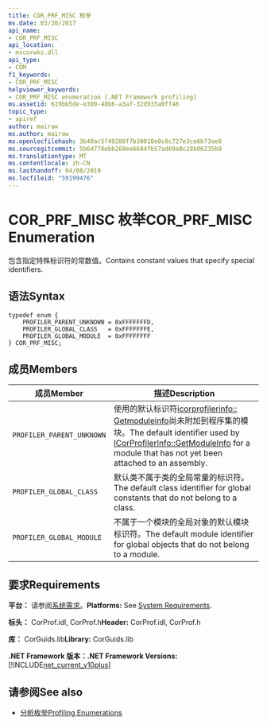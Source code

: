 ```yaml
---
title: COR_PRF_MISC 枚举
ms.date: 03/30/2017
api_name:
- COR_PRF_MISC
api_location:
- mscorwks.dll
api_type:
- COM
f1_keywords:
- COR_PRF_MISC
helpviewer_keywords:
- COR_PRF_MISC enumeration [.NET Framework profiling]
ms.assetid: 619bb5de-e309-48b6-a3af-32d935a0ff46
topic_type:
- apiref
author: mairaw
ms.author: mairaw
ms.openlocfilehash: 3b40ac5f49288f7b30018e0c8c727e3ce6b73ae8
ms.sourcegitcommit: 5b6d778ebb269ee6684fb57ad69a8c28b06235b9
ms.translationtype: MT
ms.contentlocale: zh-CN
ms.lasthandoff: 04/08/2019
ms.locfileid: "59199476"
---
```

# <a name="corprfmisc-enumeration"></a><span data-ttu-id="cc16e-102">COR_PRF_MISC 枚举</span><span class="sxs-lookup"><span data-stu-id="cc16e-102">COR_PRF_MISC Enumeration</span></span>
<span data-ttu-id="cc16e-103">包含指定特殊标识符的常数值。</span><span class="sxs-lookup"><span data-stu-id="cc16e-103">Contains constant values that specify special identifiers.</span></span>  
  
## <a name="syntax"></a><span data-ttu-id="cc16e-104">语法</span><span class="sxs-lookup"><span data-stu-id="cc16e-104">Syntax</span></span>  
  
```  
typedef enum {  
    PROFILER_PARENT_UNKNOWN = 0xFFFFFFFD,  
    PROFILER_GLOBAL_CLASS   = 0xFFFFFFFE,  
    PROFILER_GLOBAL_MODULE  = 0xFFFFFFFF  
} COR_PRF_MISC;  
```  
  
## <a name="members"></a><span data-ttu-id="cc16e-105">成员</span><span class="sxs-lookup"><span data-stu-id="cc16e-105">Members</span></span>  
  
|<span data-ttu-id="cc16e-106">成员</span><span class="sxs-lookup"><span data-stu-id="cc16e-106">Member</span></span>|<span data-ttu-id="cc16e-107">描述</span><span class="sxs-lookup"><span data-stu-id="cc16e-107">Description</span></span>|  
|------------|-----------------|  
|`PROFILER_PARENT_UNKNOWN`|<span data-ttu-id="cc16e-108">使用的默认标识符[icorprofilerinfo:: Getmoduleinfo](../../../../docs/framework/unmanaged-api/profiling/icorprofilerinfo-getmoduleinfo-method.md)尚未附加到程序集的模块。</span><span class="sxs-lookup"><span data-stu-id="cc16e-108">The default identifier used by [ICorProfilerInfo::GetModuleInfo](../../../../docs/framework/unmanaged-api/profiling/icorprofilerinfo-getmoduleinfo-method.md) for a module that has not yet been attached to an assembly.</span></span>|  
|`PROFILER_GLOBAL_CLASS`|<span data-ttu-id="cc16e-109">默认类不属于类的全局常量的标识符。</span><span class="sxs-lookup"><span data-stu-id="cc16e-109">The default class identifier for global constants that do not belong to a class.</span></span>|  
|`PROFILER_GLOBAL_MODULE`|<span data-ttu-id="cc16e-110">不属于一个模块的全局对象的默认模块标识符。</span><span class="sxs-lookup"><span data-stu-id="cc16e-110">The default module identifier for global objects that do not belong to a module.</span></span>|  
  
## <a name="requirements"></a><span data-ttu-id="cc16e-111">要求</span><span class="sxs-lookup"><span data-stu-id="cc16e-111">Requirements</span></span>  
 <span data-ttu-id="cc16e-112">**平台：** 请参阅[系统需求](../../../../docs/framework/get-started/system-requirements.md)。</span><span class="sxs-lookup"><span data-stu-id="cc16e-112">**Platforms:** See [System Requirements](../../../../docs/framework/get-started/system-requirements.md).</span></span>  
  
 <span data-ttu-id="cc16e-113">**标头：** CorProf.idl, CorProf.h</span><span class="sxs-lookup"><span data-stu-id="cc16e-113">**Header:** CorProf.idl, CorProf.h</span></span>  
  
 <span data-ttu-id="cc16e-114">**库：** CorGuids.lib</span><span class="sxs-lookup"><span data-stu-id="cc16e-114">**Library:** CorGuids.lib</span></span>  
  
 **<span data-ttu-id="cc16e-115">.NET Framework 版本：</span><span class="sxs-lookup"><span data-stu-id="cc16e-115">.NET Framework Versions:</span></span>** [!INCLUDE[net_current_v10plus](../../../../includes/net-current-v10plus-md.md)]  
  
## <a name="see-also"></a><span data-ttu-id="cc16e-116">请参阅</span><span class="sxs-lookup"><span data-stu-id="cc16e-116">See also</span></span>

- [<span data-ttu-id="cc16e-117">分析枚举</span><span class="sxs-lookup"><span data-stu-id="cc16e-117">Profiling Enumerations</span></span>](../../../../docs/framework/unmanaged-api/profiling/profiling-enumerations.md)
